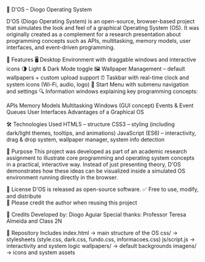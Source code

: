 📌 D'OS – Diogo Operating System

D'OS (Diogo Operating System) is an open-source, browser-based project that simulates the look and feel of a graphical Operating System (OS).
It was originally created as a complement for a research presentation about programming concepts such as APIs, multitasking, memory models, user interfaces, and event-driven programming.

🚀 Features
🖥️ Desktop Environment with draggable windows and interactive icons
🌗 Light & Dark Mode toggle
🖼️ Wallpaper Management – default wallpapers + custom upload support
⏰ Taskbar with real-time clock and system icons (Wi-Fi, audio, logo)
📂 Start Menu with submenu navigation and settings
🔍 Information windows explaining key programming concepts:

APIs
Memory Models
Multitasking
Windows (GUI concept)
Events & Event Queues
User Interfaces
Advantages of a Graphical OS

🛠️ Technologies Used
HTML5 – structure
CSS3 – styling (including dark/light themes, tooltips, and animations)
JavaScript (ES6) – interactivity, drag & drop system, wallpaper manager, system info detection

📖 Purpose
This project was developed as part of an academic research assignment to illustrate core programming and operating system concepts in a practical, interactive way.
Instead of just presenting theory, D'OS demonstrates how these ideas can be visualized inside a simulated OS environment running directly in the browser.

📜 License
D'OS is released as open-source software.
✅ Free to use, modify, and distribute<br>
📌 Please credit the author when reusing this project

👤 Credits
Developed by: Diogo Aguiar
Special thanks: Professor Teresa Almeida and Class 2N

📂 Repository Includes
index.html → main structure of the OS
css/ → stylesheets (style.css, dark.css, fundo.css, informacoes.css)
js/script.js → interactivity and system logic
wallpapers/ → default backgrounds
imagens/ → icons and system assets
